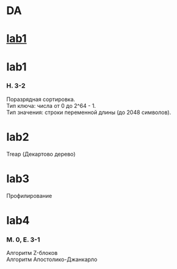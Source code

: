 # DA

# [lab1](./lab1/src)
# lab1  
### **H. 3-2**

Поразрядная сортировка.  
Тип ключа: числа от 0 до 2^64 - 1.  
Тип значения: строки переменной длины (до 2048 символов).  

# lab2  
Treap (Декартово дерево)

# lab3
Профилирование

# lab4
### **М. 0, E. 3-1**
Алгоритм Z-блоков  
Алгоритм Апостолико-Джанкарло
